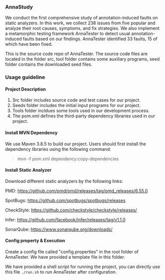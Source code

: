 ### AnnaStudy
We conduct the first comprehensive study of annotation-induced faults on static analyzers. In this work, we collect 238 issues from five popular and analyze their root causes, symptoms, and fix strategies. We also implement a metamorphic testing framework AnnaTester to detect usual annotation-induced faults based on our findings. AnnaTester identified 33 faults, 15 of which have been fixed.

This is the source code repo of AnnaTester. The source code files are located in the folder src, tool folder contains some auxiliary programs, seed folder contains the downloaded seed files. 

### Usage guideline

#### Project Description

1. Src folder includes source code and test cases for our project.
2. Seeds folder includes the initial input programs for our project.
3. Tools folder incldues some tools used in our development process.
4. The pom.xml defines the third-party dependency libraries used in our project.

#### Install MVN Dependency

We use Maven 3.8.5 to build our project. Users should first install the dependency libraries using the following command:

> mvn -f pom.xml dependency:copy-dependencies

#### Install Static Analyzer

Download different static analyzers by the following links:

PMD: https://github.com/pmd/pmd/releases/tag/pmd_releases/6.55.0

SpotBugs: https://github.com/spotbugs/spotbugs/releases

CheckStyle: https://github.com/checkstyle/checkstyle/releases/

Infer: https://github.com/facebook/infer/releases/tag/v1.1.0

SonarQube: https://www.sonarqube.org/downloads/

#### Config property & Execution

Create a config file called "config.properties" in the root folder of AnnaTester. We have provided a template file in this folder.

We have provided a shell script for running the project, you can directly use this file `./run.sh` to run AnnaTester after configuration.